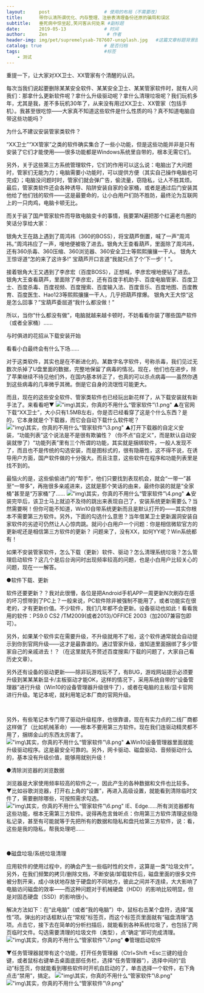 ```yaml
---
layout:     post                    # 使用的布局（不需要改）
title:      带你认清所谓优化、内存整理、注册表清理备份还原的骗局和误区               # 标题
subtitle:   垂死病中惊坐起,笑问客从何处来 #副标题
date:       2019-05-13              # 时间
author:     Zen                      # 作者
header-img: img/pet/supremelysab-787607-unsplash.jpg   #这篇文章标题背景图片
catalog: true                       # 是否归档
tags:                               #标签
    - 测试
---
```

重提一下，让大家对XX卫士、XX管家有个清醒的认识。

每次当我们说起要删除某某安全软件、某某安全卫士、某某管家软件时，就有人问我们：那拿什么更新软件呢？拿什么升级驱动呢？拿什么清理垃圾呢？我们玩机多年，尤其是我，差不多玩机30年了，从来没有用过XX卫士、XX管家（包括手机）。我甚至很吃惊——大家真不知道这些软件是什么性质的吗？真不知道电脑自带这些功能吗？

为什么不建议安装管家类软件？

“XX卫士”“XX管家”之类的软件确实集合了一些小功能，但是这些功能并非是只有安装了它们才能使用——很多功能都是Windows系统里自带的，根本无需它们。

另外，关于这些第三方系统管理软件，它们的作用可以这么说：电脑出了大问题时，管家们无能为力；电脑需要小功能时，可以提供方便（其实自己操作电脑也可完成）；电脑没问题时时，管家们就会弹广告，偷流量，窃隐私，让人不胜其烦。最后，管家类软件还会各种诱导、陷阱安装自家的全家桶，或者是通过后门安装其他给了他们钱的软件——这是最要命的，让小白用户们防不胜防，最终沦为互联网上的一只肉鸡，电脑卡顿无比。

而关于装了国产管家软件而导致电脑变卡的事情，我要第N遍把那个红遍老鸟圈的笑话分享给大家：

银角大王在路上遇到了周鸿祎（360的BOSS），将宝葫芦倒置，喊了一声“周鸿祎。”周鸿祎应了一声，嗖地便被吸了进去。银角大王查看葫芦，里面除了周鸿祎，还有360杀毒、360压缩、360浏览器、360安全卫士等熙熙攘攘一干人。 银角大王惊讶道“怎的来了这许多!” 宝葫芦开口言道“我就只点了个‘下一步’！”。

接着银角大王又遇到了李彦宏（百度BOSS），正想喊，李彦宏嗖地便钻了进去。银角大王查看葫芦，里面除了李彦宏，还有百度手机助手、百度电脑管家、百度卫士、百度杀毒、百度视频、百度搜索、百度输入法、百度音乐、百度地图、百度教育、百度医生、Hao123等熙熙攘攘一干人，几乎把葫芦撑爆。 银角大王大惊“这是怎么回事？”宝葫芦委屈道“我什么都没做！”

所以，当你“什么都没有做”，电脑就越来越卡顿时，不妨看看你装了哪些国产软件（或者全家桶）……

与时俱进的花招从下载安装开始

看看小白最终会有什么下场……

对于这类软件，其实也是在不断进化的。某数字名字软件，号称杀毒，我们见过无数次杀掉了U盘里面的数据，完整地保留了病毒的情况。现在，他们也在进步，除了苹果继续不待见他们外，在国内基本转正了，也真的可以杀点病毒——虽然你遇到这些病毒的几率微乎其微。倒是它自身的流氓性可能更大。

而且，现在的这些安全软件、管家类软件也已经玩出新花样了，从下载安装就有新手法了。来看看吧▼
!["img\其实，你真的不用什么“管家软件”\1.png"]()
▲在官网下载“XX卫士”，大小只有1.5MB左右，你是否已经看穿了这是个什么东西？是的，它本身就是个下载器，而它会自动下载什么软件呢？
!["img\其实，你真的不用什么“管家软件”\3.png"](img\其实，你真的不用什么“管家软件”\3.png)
▲打开下载器的自定义安装，“功能列表”这个说法是不是很有欺骗性？（你不点“自定义”，而是默认自动安装就惨了）“功能列表”里有三个所谓的功能，其实就是捆绑软件，一般人发现不了，而且也不是传统的勾选安装，而是图标式的，很有隐蔽性，这不得不说，在诱导用户方面，国产软件做的十分强大。而且注意，这些软件在程序和功能列表里是找不到的。

最恼火的是，这些偷偷进门的“帮手”，他们只要找到表现机会，就会“一带一”甚至“一带多”，再拖很多亲戚进来，这就是那个笑话的由来，最终你装的就是“全家桶”甚至是“万家桶”了……
!["img\其实，你真的不用什么“管家软件”\4.png"]()
▲安装完毕后，该卫士马上就迫不及待的跳出来表现自己了，安装系统更新需要么？当然需要啊！但你可能不知道，Win10自带系统更新而且是默认打开的——其实你根本不需要第三方软件。另外，下面的勾选什么意思？当年借某卫士更新漏洞安装自家软件的劣迹可仍然让人心惊肉跳。就问小白用户一个问题：你是相信微软官方的更新呢还是相信第三方软件的更新？
问题来了，没有XX，如何YY呢？Win系统都有！

如果不安装管家软件，怎么下载（更新）软件、驱动？怎么清理系统垃圾？怎么管理启动软件？这几个是后台询问时出现频率较高的问题，也是小白用户比较关心的问题，现在一一解答。

●软件下载、更新

软件还要更新？？我对此很懵，各位是把Android手机APP一周更新N次刷存在感的坏习惯带到了PC上？一般来说，PC软件除非被强制不能用了，或者功能实在很老的，才有更新价值。不少软件，我们几年都不会更新。设备驱动也如此！看看我用的软件：PS9.0 CS2 /TM2009(或者2013)/OFFICE 2003（加2007兼容包即可）。

另外，如果某个软件实在需要升级，不升级就用不了啦，这个软件通常就会自动提示到你到官网升级——这才是最靠谱的。通过管家升级，谁知道里面捆绑了多少管家自己的亲戚进去！？（在这里就先不赘述百度搜索/下载的问题了，大家自己看历史文章）。

另外还有设备的驱动更新——除非玩游戏玩不了，有BUG，游戏网站提示必须要升级到某某某新显卡/主板驱动才能OK，这样的情况下，采用系统自带的“设备管理器”进行升级（Win10的设备管理器升级很牛了），或者在电脑的主板/显卡官网进行升级。笔记本呢，就利用笔记本厂商的官网升级。

 

另外，有些笔记本专门带了驱动升级程序，也很靠谱，现在有实力点的二线厂商都这样做了（比如机械革命）——根本不要用第三方软件。现在我们连驱动精灵都不用了，捆绑金山的东西太厉害了。
!["img\其实，你真的不用什么“管家软件”\8.png"](img\其实，你真的不用什么“管家软件”\8.png)
▲Win10设备管理器里面就能升级驱动程序。这是最安全可靠的。另外，网卡驱动、磁盘驱动、音频驱动什么的，基本没有升级价值，能够用就别升级！

●清除浏览器的浏览数据

浏览器是大家使用频率较高的软件之一，因此产生的各种数据和文件也比较多。▼比如谷歌浏览器，打开右上角的“设置”，再进入高级设置，就能看到清除临时文件了，需要删除哪些，可按照需求勾选。
!["img\其实，你真的不用什么“管家软件”\6.png"](img\其实，你真的不用什么“管家软件”\6.png)
IE、Edge……所有浏览器都有这些功能，根本无需第三方软件。说得再危言耸听点：你用第三方软件清理这些隐私记录，甚至有可能就等于先把所有的数据和隐私和盘托给第三方软件，说：看，这些是我的隐私，帮我处理吧……

 

●磁盘垃圾/系统垃圾清理

应用软件的使用过程中，的确会产生一些临时性的文件，这算是一类“垃圾文件”。另外，在我们频繁的拷贝/删除文档，不断安装/卸载软件后，磁盘里面的很多文件被分割开来，成小块状地存放于硬盘的不同地方，彼此之间并不连续，大大影响了电脑访问磁盘的效率——而这种问题对于机械硬盘（HDD）的影响比较明显，但是对固态硬盘（SSD）的影响很小。

解决方法如下：在“此电脑”（或者“我的电脑”）中，鼠标右击某个盘符，选择“属性”项。弹出的对话框默认在“常规”标签页，而这个标签页里面就有“磁盘清理”选项。点击它，接下去在简单的分析扫描后，就能看到各种系统垃圾了，也包括了网页临时文件。勾选需要清理的垃圾文件（类型），点“确定”即可完成清理。
!["img\其实，你真的不用什么“管家软件”\7.png"](img\其实，你真的不用什么“管家软件”\7.png)
●管理启动软件



▼任务管理器就带有这个功能，打开任务管理器（Ctrl+Shift +Esc三键的组合键，或者鼠标右键单击桌面底部任务栏，选择“任务管理器”），选择中间的“启动”标签页，你就能看到哪些软件时开机自启动的了，单击选择一个软件，右下角点击“禁用”，搞定。
!["img\其实，你真的不用什么“管家软件”\8.png"](img\其实，你真的不用什么“管家软件”\8.png)
!["img\其实，你真的不用什么“管家软件”\9.png"](img\其实，你真的不用什么“管家软件”\9.png)
